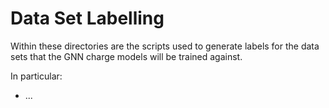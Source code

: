 # Data Set Labelling

Within these directories are the scripts used to generate labels for the data sets that the GNN charge models will be 
trained against.

In particular:

* ...
